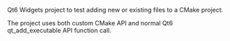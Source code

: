 Qt6 Widgets project to test adding new or existing files to a CMake project.

The project uses both custom CMake API and normal Qt6 qt_add_executable API
function call.
